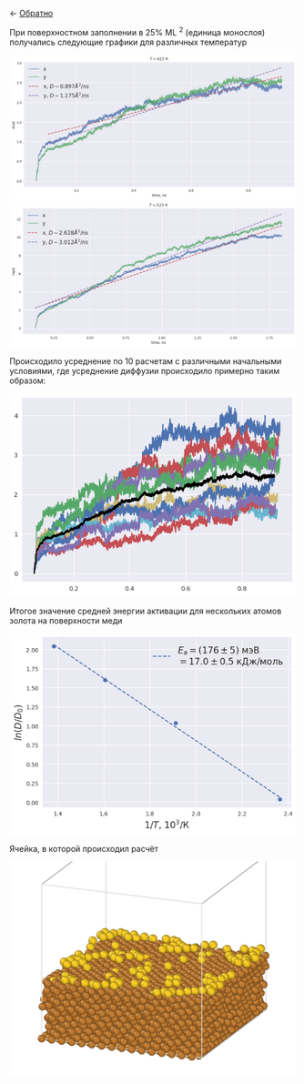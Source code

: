 <- [Обратно](../)

При поверхностном заполнении в 25% ML $^2$ (единица монослоя) получались следующие графики для различных температур

![](../Images/diffusion_eact.png)
![](../Images/diffusion_eact_523.png)


Происходило усреднение по 10 расчетам с различными начальными условиями, где усреднение диффузии происходило примерно таким образом:

![](../Images/diffusion_averaging.png)

Итогое значение средней энергии активации для нескольких атомов золота на поверхности меди

![](../Images/eact.png)

Ячейка, в которой происходил расчёт

![](../Images/md_eact_sim_cell.png)